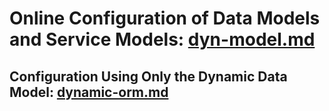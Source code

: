 # Online Configuration of Data Models and Service Models: [dyn-model.md](dyn-model.md)

## Configuration Using Only the Dynamic Data Model: [dynamic-orm.md](dynamic-orm.md)
<!-- SOURCE_MD5:dafa4ec20a9d252082a08518ba33cf84-->
